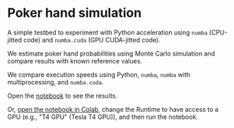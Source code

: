 # Poker hand simulation

A simple testbed to experiment with Python acceleration using `numba` (CPU-jitted code) and `numba.cuda` (GPU CUDA-jitted code).

We estimate poker hand probabilities using Monte Carlo simulation and compare results with known reference values.

We compare execution speeds using Python, `numba`, `numba` with multiprocessing, and `numba.cuda`.

Open the [notebook](https://github.com/hhoppe/poker_hand/blob/main/poker_hand.ipynb) to see the results.

Or, [open the notebook in Colab](https://colab.research.google.com/github/hhoppe/poker_hand/blob/main/poker_hand.ipynb),
change the Runtime to have access to a GPU (e.g., "T4 GPU" (Tesla T4 GPU)), and then run the notebook.
